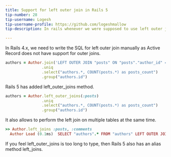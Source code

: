 ```yaml
---
title: Support for left outer join in Rails 5
tip-number: 28
tip-username: Logesh
tip-username-profile: https://github.com/logeshmallow
tip-description: In rails whenever we were supposed to use left outer join, we use raw sql instead of active record way and rails 5 has provided support to left outer join in active record way

---
```


In Rails 4.x, we need to write the SQL for left outer join manually as Active Record does not have support for outer joins.

```ruby
authors = Author.join('LEFT OUTER JOIN "posts" ON "posts"."author_id" = "authors"."id"')
                .uniq
                .select("authors.*, COUNT(posts.*) as posts_count")
                .group("authors.id")
```

Rails 5 has added left_outer_joins method.

```ruby
authors = Author.left_outer_joins(:posts)
                .uniq
                .select("authors.*, COUNT(posts.*) as posts_count")
                .group("authors.id")
```

It also allows to perform the left join on multiple tables at the same time.

```ruby
>> Author.left_joins :posts, :comments
  Author Load (0.1ms)  SELECT "authors".* FROM "authors" LEFT OUTER JOIN "posts" ON "posts"."author_id" = "authors"."id" LEFT OUTER JOIN "comments" ON "comments"."author_id" = "authors"."id"
```

If you feel left_outer_joins is too long to type, then Rails 5 also has an alias method left_joins.
